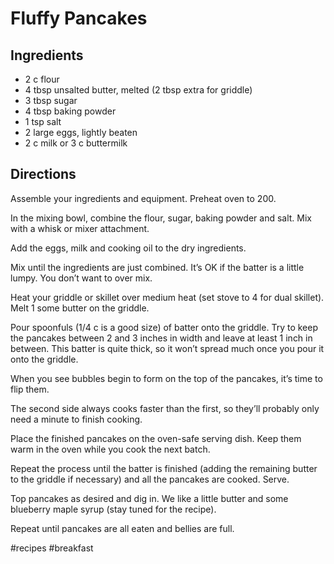 # Fluffy Pancakes
## Ingredients
* 2 c flour
* 4 tbsp unsalted butter, melted (2 tbsp extra for griddle)
* 3 tbsp sugar
* 4 tbsp baking powder
* 1 tsp salt
* 2 large eggs, lightly beaten
* 2 c milk or 3 c buttermilk

## Directions
Assemble your ingredients and equipment. Preheat oven to 200.

In the mixing bowl, combine the flour, sugar, baking powder and salt. Mix with a whisk or mixer attachment.

Add the eggs, milk and cooking oil to the dry ingredients.

Mix until the ingredients are just combined. It’s OK if the batter is a little lumpy. You don’t want to over mix.

Heat your griddle or skillet over medium heat (set stove to 4 for dual skillet). Melt 1 some butter on the griddle.

Pour spoonfuls (1/4 c is a good size) of batter onto the griddle. Try to keep the pancakes between 2 and 3 inches in width and leave at least 1 inch in between. This batter is quite thick, so it won’t spread much once you pour it onto the griddle.

When you see bubbles begin to form on the top of the pancakes, it’s time to flip them.

The second side always cooks faster than the first, so they’ll probably only need a minute to finish cooking.

Place the finished pancakes on the oven-safe serving dish. Keep them warm in the oven while you cook the next batch.

Repeat the process until the batter is finished (adding the remaining butter to the griddle if necessary) and all the pancakes are cooked. Serve.

Top pancakes as desired and dig in. We like a little butter and some blueberry maple syrup (stay tuned for the recipe).

Repeat until pancakes are all eaten and bellies are full.

#recipes #breakfast